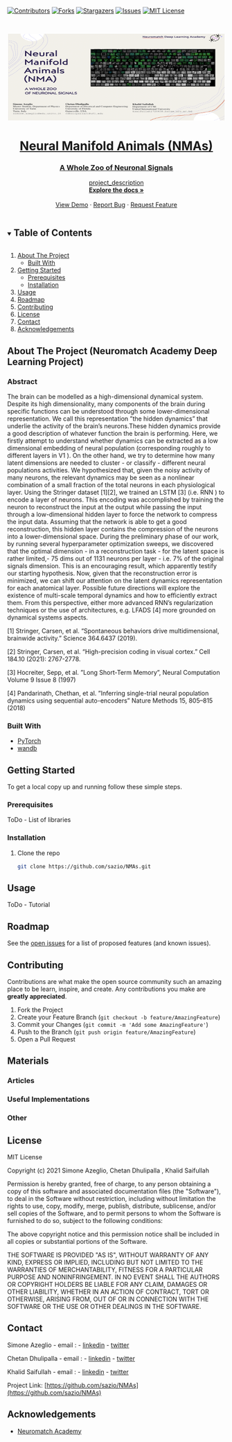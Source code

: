 
<!-- PROJECT SHIELDS -->
<!--
*** I'm using markdown "reference style" links for readability.
*** Reference links are enclosed in brackets [ ] instead of parentheses ( ).
*** See the bottom of this document for the declaration of the reference variables
*** for contributors-url, forks-url, etc. This is an optional, concise syntax you may use.
*** https://www.markdownguide.org/basic-syntax/#reference-style-links
# NMAs
Neural Manifold Animals - NMA Deep Learning Project 
-->
[![Contributors][contributors-shield]][contributors-url]
[![Forks][forks-shield]][forks-url]
[![Stargazers][stars-shield]][stars-url]
[![Issues][issues-shield]](https://github.com/sazio/NMAs/issues)
[![MIT License][license-shield]](https://github.com/sazio/NMAs/blob/main/License.md)



<!-- PROJECT LOGO -->
<br />
<p align="center">
    <a href="https://github.com/sazio/NMAs">
    <img src="images/logo.png" alt="Logo" width="500" height="200">
   
  <h1 align="center">Neural Manifold Animals (NMAs)</h1>
  <h3 align="center">A Whole Zoo of Neuronal Signals</h3>

  <p align="center">
    project_description
    <br />
    <a href="https://github.com/sazio/NMAs"><strong>Explore the docs »</strong></a>
    <br />
    <br />
    <a href="https://github.com/sazio/NMAs">View Demo</a>
    ·
    <a href="https://github.com/sazio/NMAs">Report Bug</a>
    ·
    <a href="https://github.com/sazio/NMAs">Request Feature</a>
  </p>
</p>



<!-- TABLE OF CONTENTS -->
<details open="open">
  <summary><h2 style="display: inline-block">Table of Contents</h2></summary>
  <ol>
    <li>
      <a href="#about-the-project">About The Project</a>
      <ul>
        <li><a href="#built-with">Built With</a></li>
      </ul>
    </li>
    <li>
      <a href="#getting-started">Getting Started</a>
      <ul>
        <li><a href="#prerequisites">Prerequisites</a></li>
        <li><a href="#installation">Installation</a></li>
      </ul>
    </li>
    <li><a href="#usage">Usage</a></li>
    <li><a href="#roadmap">Roadmap</a></li>
    <li><a href="#contributing">Contributing</a></li>
    <li><a href="#license">License</a></li>
    <li><a href="#contact">Contact</a></li>
    <li><a href="#acknowledgements">Acknowledgements</a></li>
  </ol>
</details>



<!-- ABOUT THE PROJECT -->
## About The Project (Neuromatch Academy Deep Learning Project) 
### Abstract
 
The brain can be modelled as a high-dimensional dynamical system. Despite its high dimensionality, many components of the brain during specific functions can be understood through some lower-dimensional representation. We call this representation ”the hidden dynamics” that underlie the activity of the brain’s neurons.These hidden dynamics provide a good description of whatever function the brain is performing. Here, we firstly attempt to understand whether dynamics can be extracted as a low dimensional embedding of neural population (corresponding roughly to different layers in V1 ). On the other hand, we try to determine how many latent dimensions are needed to cluster - or classify - different neural populations activities. We hypothesized that, given the noisy activity of many neurons, the relevant dynamics may be seen as a nonlinear combination of a small fraction of the total neurons in each physiological layer. Using the Stringer dataset [1][2], we trained an LSTM [3] (i.e. RNN ) to encode a layer of neurons. This encoding was accomplished by training the neuron to reconstruct the input at the output while passing the input through a low-dimensional hidden layer to force the network to compress the input data. Assuming that the network is able to get a good reconstruction, this hidden layer contains the compression of the neurons into a lower-dimensional space. During the preliminary phase of our work, by running several hyperparameter optimization sweeps, we discovered that the optimal dimension - in a reconstruction task - for the latent space is rather limited,- 75 dims out of 1131 neurons per layer - i.e. 7% of the original signals dimension. This is an encouraging result, which apparently testify our starting hypothesis. Now, given that the reconstruction error is minimized, we can shift our attention on the latent dynamics representation for each anatomical layer. Possible future directions will explore the existence of multi-scale temporal dynamics and how to efficiently extract them. From this perspective, either more advanced RNN’s regularization techniques or the use of architectures, e.g. LFADS [4] more grounded on dynamical systems aspects.

 
[1] Stringer,  Carsen,  et  al.   “Spontaneous  behaviors  drive  multidimensional,  brainwide  activity.”  Science 364.6437 (2019).

[2] Stringer, Carsen, et al.  “High-precision coding in visual cortex.” Cell 184.10 (2021): 2767-2778.

[3] Hocreiter, Sepp, et al. ”Long Short-Term Memory”, Neural Computation Volume 9 Issue 8 (1997)

[4] Pandarinath,  Chethan,  et  al.   ”Inferring  single-trial  neural  population  dynamics  using  sequential  auto-encoders” Nature Methods 15, 805–815 (2018)

### Built With

* [PyTorch](https://pytorch.org/)
* [wandb](https://wandb.ai/)



<!-- GETTING STARTED -->
## Getting Started

To get a local copy up and running follow these simple steps.

### Prerequisites

ToDo - List of libraries

### Installation

1. Clone the repo
   ```sh
   git clone https://github.com/sazio/NMAs.git
   ```

<!-- USAGE EXAMPLES -->
## Usage

ToDo - Tutorial 



<!-- ROADMAP -->
## Roadmap

See the [open issues](https://github.com/sazio/NMAs/issues) for a list of proposed features (and known issues).



<!-- CONTRIBUTING -->
## Contributing

Contributions are what make the open source community such an amazing place to be learn, inspire, and create. Any contributions you make are **greatly appreciated**.

1. Fork the Project
2. Create your Feature Branch (`git checkout -b feature/AmazingFeature`)
3. Commit your Changes (`git commit -m 'Add some AmazingFeature'`)
4. Push to the Branch (`git push origin feature/AmazingFeature`)
5. Open a Pull Request

## Materials

### Articles


### Useful Implementations

### Other



<!-- LICENSE -->
## License

MIT License

Copyright (c) 2021 Simone Azeglio, Chetan Dhulipalla , Khalid Saifullah

Permission is hereby granted, free of charge, to any person obtaining a copy of this software and associated documentation files (the "Software"), to deal in the Software without restriction, including without limitation the rights to use, copy, modify, merge, publish, distribute, sublicense, and/or sell copies of the Software, and to permit persons to whom the Software is furnished to do so, subject to the following conditions:

The above copyright notice and this permission notice shall be included in all copies or substantial portions of the Software.

THE SOFTWARE IS PROVIDED "AS IS", WITHOUT WARRANTY OF ANY KIND, EXPRESS OR IMPLIED, INCLUDING BUT NOT LIMITED TO THE WARRANTIES OF MERCHANTABILITY, FITNESS FOR A PARTICULAR PURPOSE AND NONINFRINGEMENT. IN NO EVENT SHALL THE AUTHORS OR COPYRIGHT HOLDERS BE LIABLE FOR ANY CLAIM, DAMAGES OR OTHER LIABILITY, WHETHER IN AN ACTION OF CONTRACT, TORT OR OTHERWISE, ARISING FROM, OUT OF OR IN CONNECTION WITH THE SOFTWARE OR THE USE OR OTHER DEALINGS IN THE SOFTWARE.


<!-- CONTACT -->
## Contact

Simone Azeglio - email : []() - [linkedin]() - [twitter]()

Chetan Dhulipalla - email : []() - [linkedin]() - [twitter]()

Khalid Saifullah - email : []() - [linkedin]() - [twitter]()


Project Link: [https://github.com/sazio/NMAs](https://github.com/sazio/NMAs)



<!-- ACKNOWLEDGEMENTS -->
## Acknowledgements


* [Neuromatch Academy](https://academy.neuromatch.io/)




<!-- MARKDOWN LINKS & IMAGES -->
<!-- https://www.markdownguide.org/basic-syntax/#reference-style-links -->
[contributors-shield]: https://img.shields.io/github/contributors/sazio/NMAs.svg?style=for-the-badge
[contributors-url]: https://github.com/sazio/NMAs/graphs/contributors
[forks-shield]: https://img.shields.io/github/forks/sazio/NMAs.svg?style=for-the-badge
[forks-url]: https://github.com/sazio/NMAs/network/members
[stars-shield]: https://img.shields.io/github/stars/sazio/NMAs.svg?style=for-the-badge
[stars-url]: https://github.com/sazio/NMAs/stargazers
[issues-shield]: https://img.shields.io/github/issues/sazio/NMAs.svg?style=for-the-badge
[issues-url]: https://github.com/sazio/NMAs/issues
[license-shield]: https://img.shields.io/github/license/sazio/NMAs.svg?style=for-the-badge
[license-url]: https://github.com/sazio/NMAs/blob/main/LICENSE.md



